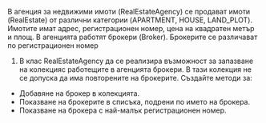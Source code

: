 В агенция за недвижими имоти (RealEstateAgency) се продават имоти (RealEstate) от различни 
категории (APARTMENT, HOUSE, LAND_PLOT). Имотите имат адрес, регистрационен номер, цена
на квадратен метър и площ. В агенцията работят брокери (Broker). Брокерите се различават по 
регистрационен номер

1. В клас RealEstateAgency да се реализира възможност за запазване на колекцияс работещите в агенцията брокери. В тази колекция не се допуска да има повторените на брокерите. Създайте методи за:
- Добавяне на брокер в колекцията.
- Показване на брокерите в списъка, подрени по името на брокера.
- Показване на брокера с най-малък регистрационен номер.
